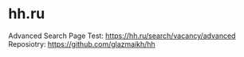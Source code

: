 # hh.ru
Advanced Search Page Test: https://hh.ru/search/vacancy/advanced </br>
Reposiotry:
https://github.com/glazmaikh/hh
